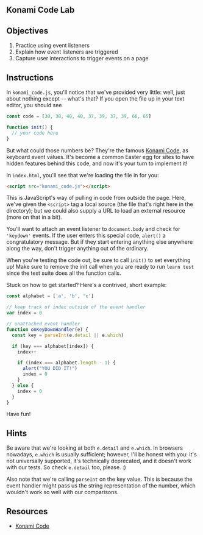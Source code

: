 Konami Code Lab
---

## Objectives

1. Practice using event listeners
2. Explain how event listeners are triggered
3. Capture user interactions to trigger events on a page

## Instructions

In `konami_code.js`, you'll notice that we've provided very little: well, just about nothing except -- what's that? If you open the file up in your text editor, you should see

```javascript
const code = [38, 38, 40, 40, 37, 39, 37, 39, 66, 65]

function init() {
  // your code here
}
```

But what could those numbers be? They're the famous [Konami Code](https://en.wikipedia.org/wiki/Konami_Code), as keyboard event values. It's become a common Easter egg for sites to have hidden features behind this code, and now it's your turn to implement it!

In `index.html`, you'll see that we're loading the file in for you:

``` html
<script src="konami_code.js"></script>
```

This is JavaScript's way of pulling in code from outside the page. Here, we've given the `<script>` tag a local source (the file that's right here in the directory); but we could also supply a URL to load an external resource (more on that in a bit).

You'll want to attach an event listener to `document.body` and check for `'keydown'` events. If the user enters this special code, `alert()` a congratulatory message. But if they start entering anything else anywhere along the way, don't trigger anything out of the ordinary.

When you're testing the code out, be sure to call `init()` to set everything up! Make sure to remove the init call when you are ready to
run `learn test` since the test suite does all the function calls.

Stuck on how to get started? Here's a contrived, short example:

``` javascript
const alphabet = ['a', 'b', 'c']

// keep track of index outside of the event handler
var index = 0

// unattached event handler
function onKeyDownHandler(e) {
  const key = parseInt(e.detail || e.which)

  if (key === alphabet[index]) {
    index++

    if (index === alphabet.length - 1) {
      alert("YOU DID IT!")
      index = 0
    }
  } else {
    index = 0
  }
}
```

Have fun!

## Hints

Be aware that we're looking at both `e.detail` and `e.which`. In browsers nowadays, `e.which` is usually sufficient; however, I'll be honest with you: it's not universally supported, it's technically deprecated, and it doesn't work with our tests. So check `e.detail` too, please. :)

Also note that we're calling `parseInt` on the key value. This is because the event handler might pass us the string representation of the number, which wouldn't work so well with our comparisons.

## Resources

- [Konami Code](https://en.wikipedia.org/wiki/Konami_Code)
